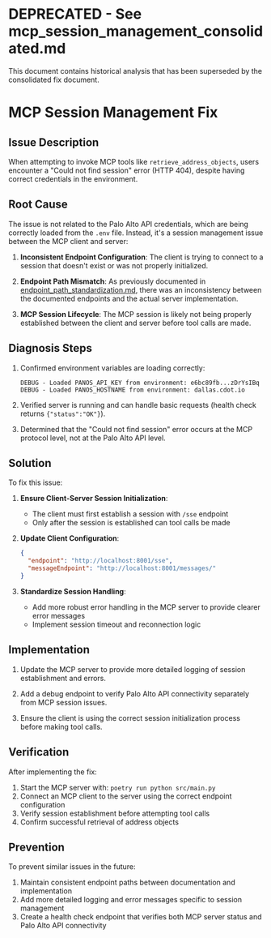 # DEPRECATED - See mcp_session_management_consolidated.md

This document contains historical analysis that has been superseded by the consolidated fix document.

# MCP Session Management Fix

## Issue Description

When attempting to invoke MCP tools like `retrieve_address_objects`, users encounter a "Could not find session" error (HTTP 404), despite having correct credentials in the environment.

## Root Cause

The issue is not related to the Palo Alto API credentials, which are being correctly loaded from the `.env` file. Instead, it's a session management issue between the MCP client and server:

1. **Inconsistent Endpoint Configuration**: The client is trying to connect to a session that doesn't exist or was not properly initialized.

2. **Endpoint Path Mismatch**: As previously documented in [endpoint_path_standardization.md](./endpoint_path_standardization.md), there was an inconsistency between the documented endpoints and the actual server implementation.

3. **MCP Session Lifecycle**: The MCP session is likely not being properly established between the client and server before tool calls are made.

## Diagnosis Steps

1. Confirmed environment variables are loading correctly:
   ```
   DEBUG - Loaded PANOS_API_KEY from environment: e6bc89fb...zDrYsIBq
   DEBUG - Loaded PANOS_HOSTNAME from environment: dallas.cdot.io
   ```

2. Verified server is running and can handle basic requests (health check returns `{"status":"OK"}`).

3. Determined that the "Could not find session" error occurs at the MCP protocol level, not at the Palo Alto API level.

## Solution

To fix this issue:

1. **Ensure Client-Server Session Initialization**:
   - The client must first establish a session with `/sse` endpoint
   - Only after the session is established can tool calls be made

2. **Update Client Configuration**:
   ```json
   {
     "endpoint": "http://localhost:8001/sse",
     "messageEndpoint": "http://localhost:8001/messages/"
   }
   ```

3. **Standardize Session Handling**:
   - Add more robust error handling in the MCP server to provide clearer error messages
   - Implement session timeout and reconnection logic

## Implementation

1. Update the MCP server to provide more detailed logging of session establishment and errors.

2. Add a debug endpoint to verify Palo Alto API connectivity separately from MCP session issues.

3. Ensure the client is using the correct session initialization process before making tool calls.

## Verification

After implementing the fix:

1. Start the MCP server with: `poetry run python src/main.py`
2. Connect an MCP client to the server using the correct endpoint configuration
3. Verify session establishment before attempting tool calls
4. Confirm successful retrieval of address objects

## Prevention

To prevent similar issues in the future:

1. Maintain consistent endpoint paths between documentation and implementation
2. Add more detailed logging and error messages specific to session management
3. Create a health check endpoint that verifies both MCP server status and Palo Alto API connectivity
